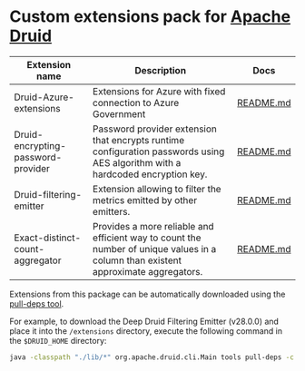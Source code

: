 # Custom extensions pack for [Apache Druid](https://druid.apache.org/)

| Extension name                     | Description                                                                                                                        | Docs                                                      |
|------------------------------------|------------------------------------------------------------------------------------------------------------------------------------|-----------------------------------------------------------|
| Druid-Azure-extensions             | Extensions for Azure with fixed connection to Azure Government                                                                     | [README.md](druid-azure-extensions/README.md)             |
| Druid-encrypting-password-provider | Password provider extension that encrypts runtime configuration passwords using AES algorithm with a hardcoded encryption key.     | [README.md](druid-encrypting-password-provider/README.md) |
| Druid-filtering-emitter            | Extension allowing to filter the metrics emitted by other emitters.                                                                | [README.md](druid-filtering-emitter/README.md)            |
| Exact-distinct-count-aggregator    | Provides a more reliable and efficient way to count the number of unique values in a column than existent approximate aggregators. | [README.md](exact-distinct-count-aggregator/README.md)    |

Extensions from this package can be automatically downloaded using
the [pull-deps tool](https://druid.apache.org/docs/latest/operations/pull-deps/).

For example, to download the Deep Druid Filtering Emitter (v28.0.0) and place it into the `/extensions` directory, execute the
following command in the `$DRUID_HOME` directory:

```bash
java -classpath "./lib/*" org.apache.druid.cli.Main tools pull-deps -c bi.deep:druid-filtering-emitter:28.0.0
```
